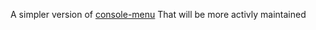 A simpler version of [console-menu](https://github.com/aegirhall/console-menu/) That will be more activly maintained
